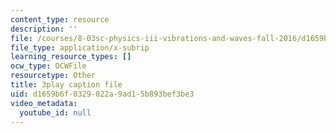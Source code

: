 ```yaml
---
content_type: resource
description: ''
file: /courses/8-03sc-physics-iii-vibrations-and-waves-fall-2016/d1659b6f0329022a9ad15b893bef3be3_SnNmbVH5DAM.srt
file_type: application/x-subrip
learning_resource_types: []
ocw_type: OCWFile
resourcetype: Other
title: 3play caption file
uid: d1659b6f-0329-022a-9ad1-5b893bef3be3
video_metadata:
  youtube_id: null
---
```

